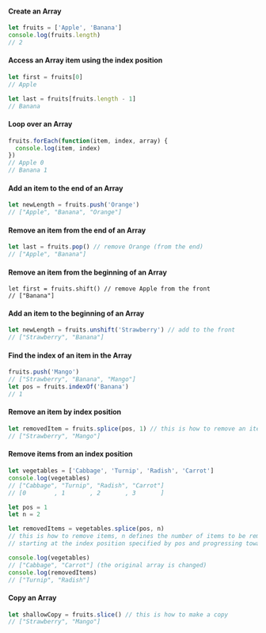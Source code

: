 #### Create an Array
```js
let fruits = ['Apple', 'Banana']
console.log(fruits.length)
// 2
```

#### Access an Array item using the index position
```js
let first = fruits[0]
// Apple

let last = fruits[fruits.length - 1]
// Banana
```
#### Loop over an Array
```js
fruits.forEach(function(item, index, array) {
  console.log(item, index)
})
// Apple 0
// Banana 1
```

#### Add an item to the end of an Array
```js
let newLength = fruits.push('Orange')
// ["Apple", "Banana", "Orange"]
```

#### Remove an item from the end of an Array
```js
let last = fruits.pop() // remove Orange (from the end)
// ["Apple", "Banana"]
```

#### Remove an item from the beginning of an Array

```
let first = fruits.shift() // remove Apple from the front
// ["Banana"]
```

#### Add an item to the beginning of an Array
```js
let newLength = fruits.unshift('Strawberry') // add to the front
// ["Strawberry", "Banana"]
```

#### Find the index of an item in the Array
```js
fruits.push('Mango')
// ["Strawberry", "Banana", "Mango"]
let pos = fruits.indexOf('Banana')
// 1
```

#### Remove an item by index position

```js
let removedItem = fruits.splice(pos, 1) // this is how to remove an item
// ["Strawberry", "Mango"]
```

#### Remove items from an index position

```js
let vegetables = ['Cabbage', 'Turnip', 'Radish', 'Carrot']
console.log(vegetables)
// ["Cabbage", "Turnip", "Radish", "Carrot"]
// [0        , 1       , 2       , 3       ]

let pos = 1
let n = 2

let removedItems = vegetables.splice(pos, n)
// this is how to remove items, n defines the number of items to be removed,
// starting at the index position specified by pos and progressing toward the end of array.

console.log(vegetables)
// ["Cabbage", "Carrot"] (the original array is changed)
console.log(removedItems)
// ["Turnip", "Radish"]
```

#### Copy an Array

```js
let shallowCopy = fruits.slice() // this is how to make a copy
// ["Strawberry", "Mango"]
```
